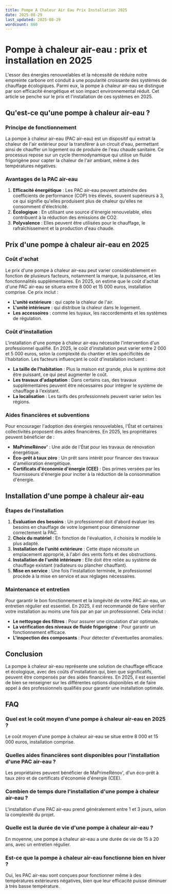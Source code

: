 ```yaml
---
title: Pompe A Chaleur Air Eau Prix Installation 2025
date: 2025-08-29
last_updated: 2025-08-29
wordcount: 860
---
```


# Pompe à chaleur air-eau : prix et installation en 2025

L'essor des énergies renouvelables et la nécessité de réduire notre empreinte carbone ont conduit à une popularité croissante des systèmes de chauffage écologiques. Parmi eux, la pompe à chaleur air-eau se distingue par son efficacité énergétique et son impact environnemental réduit. Cet article se penche sur le prix et l'installation de ces systèmes en 2025.

## Qu'est-ce qu'une pompe à chaleur air-eau ?

### Principe de fonctionnement

La pompe à chaleur air-eau (PAC air-eau) est un dispositif qui extrait la chaleur de l'air extérieur pour la transférer à un circuit d'eau, permettant ainsi de chauffer un logement ou de produire de l'eau chaude sanitaire. Ce processus repose sur un cycle thermodynamique qui utilise un fluide frigorigène pour capter la chaleur de l'air ambiant, même à des températures négatives.

### Avantages de la PAC air-eau

1. **Efficacité énergétique** : Les PAC air-eau peuvent atteindre des coefficients de performance (COP) très élevés, souvent supérieurs à 3, ce qui signifie qu'elles produisent plus de chaleur qu'elles ne consomment d'électricité.
2. **Écologique** : En utilisant une source d'énergie renouvelable, elles contribuent à la réduction des émissions de CO2.
3. **Polyvalence** : Elles peuvent être utilisées pour le chauffage, le rafraîchissement et la production d'eau chaude.

## Prix d'une pompe à chaleur air-eau en 2025

### Coût d'achat

Le prix d'une pompe à chaleur air-eau peut varier considérablement en fonction de plusieurs facteurs, notamment la marque, la puissance, et les fonctionnalités supplémentaires. En 2025, on estime que le coût d'achat d'une PAC air-eau se situera entre 8 000 et 15 000 euros, installation comprise. Ce prix inclut :

- **L'unité extérieure** : qui capte la chaleur de l'air.
- **L'unité intérieure** : qui distribue la chaleur dans le logement.
- **Les accessoires** : comme les tuyaux, les raccordements et les systèmes de régulation.

### Coût d'installation

L'installation d'une pompe à chaleur air-eau nécessite l'intervention d'un professionnel qualifié. En 2025, le coût d'installation peut varier entre 2 000 et 5 000 euros, selon la complexité du chantier et les spécificités de l'habitation. Les facteurs influençant le coût d'installation incluent :

- **La taille de l'habitation** : Plus la maison est grande, plus le système doit être puissant, ce qui peut augmenter le coût.
- **Les travaux d'adaptation** : Dans certains cas, des travaux supplémentaires peuvent être nécessaires pour intégrer le système de chauffage à l'existant.
- **La localisation** : Les tarifs des professionnels peuvent varier selon les régions.

### Aides financières et subventions

Pour encourager l'adoption des énergies renouvelables, l'État et certaines collectivités proposent des aides financières. En 2025, les propriétaires peuvent bénéficier de :

- **MaPrimeRénov'** : Une aide de l'État pour les travaux de rénovation énergétique.
- **Éco-prêt à taux zéro** : Un prêt sans intérêt pour financer des travaux d'amélioration énergétique.
- **Certificats d'économie d'énergie (CEE)** : Des primes versées par les fournisseurs d'énergie pour inciter à la réduction de la consommation d'énergie.

## Installation d'une pompe à chaleur air-eau

### Étapes de l'installation

1. **Évaluation des besoins** : Un professionnel doit d'abord évaluer les besoins en chauffage de votre logement pour dimensionner correctement la PAC.
2. **Choix du matériel** : En fonction de l'évaluation, il choisira le modèle le plus adapté.
3. **Installation de l'unité extérieure** : Cette étape nécessite un emplacement approprié, à l'abri des vents forts et des obstructions.
4. **Installation de l'unité intérieure** : Elle doit être reliée au système de chauffage existant (radiateurs ou plancher chauffant).
5. **Mise en service** : Une fois l'installation terminée, le professionnel procède à la mise en service et aux réglages nécessaires.

### Maintenance et entretien

Pour garantir le bon fonctionnement et la longévité de votre PAC air-eau, un entretien régulier est essentiel. En 2025, il est recommandé de faire vérifier votre installation au moins une fois par an par un professionnel. Cela inclut :

- **Le nettoyage des filtres** : Pour assurer une circulation d'air optimale.
- **La vérification des niveaux de fluide frigorigène** : Pour garantir un fonctionnement efficace.
- **L'inspection des composants** : Pour détecter d'éventuelles anomalies.

## Conclusion

La pompe à chaleur air-eau représente une solution de chauffage efficace et écologique, avec des coûts d'installation qui, bien que significatifs, peuvent être compensés par des aides financières. En 2025, il est essentiel de bien se renseigner sur les différentes options disponibles et de faire appel à des professionnels qualifiés pour garantir une installation optimale.

## FAQ

### Quel est le coût moyen d'une pompe à chaleur air-eau en 2025 ?

Le coût moyen d'une pompe à chaleur air-eau se situe entre 8 000 et 15 000 euros, installation comprise.

### Quelles aides financières sont disponibles pour l'installation d'une PAC air-eau ?

Les propriétaires peuvent bénéficier de MaPrimeRénov', d'un éco-prêt à taux zéro et de certificats d'économie d'énergie (CEE).

### Combien de temps dure l'installation d'une pompe à chaleur air-eau ?

L'installation d'une PAC air-eau prend généralement entre 1 et 3 jours, selon la complexité du projet.

### Quelle est la durée de vie d'une pompe à chaleur air-eau ?

En moyenne, une pompe à chaleur air-eau a une durée de vie de 15 à 20 ans, avec un entretien régulier.

### Est-ce que la pompe à chaleur air-eau fonctionne bien en hiver ?

Oui, les PAC air-eau sont conçues pour fonctionner même à des températures extérieures négatives, bien que leur efficacité puisse diminuer à très basse température.